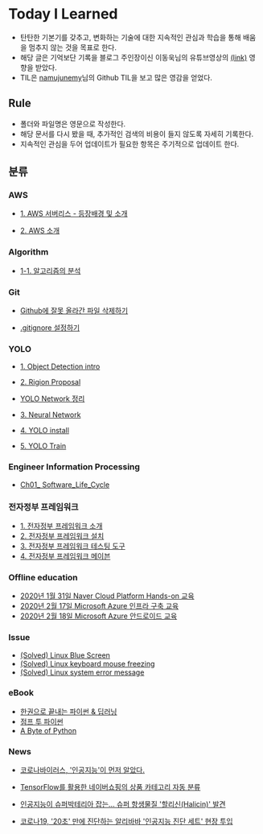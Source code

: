 Today I Learned
===
- 탄탄한 기본기를 갖추고, 변화하는 기술에 대한 지속적인 관심과 학습을 통해 배움을 멈추지 않는 것을 목표로 한다. 
- 해당 글은 기억보단 기록을 블로그 주인장이신 이동욱님의 유튜브영상의 [(link)](https://www.youtube.com/watch?v=V9AGvwPmnZU) 영향을 받았다.   
- TIL은 [namujunemy](https://github.com/namjunemy/TIL)님의 Github TIL을 보고 많은 영감을 얻었다.

Rule
--
- 폴더와 파일명은 영문으로 작성한다.
- 해당 문서를 다시 봤을 때, 추가적인 검색의 비용이 들지 않도록 자세히 기록한다.
- 지속적인 관심을 두어 업데이트가 필요한 항목은 주기적으로 업데이트 한다.


분류
--

### AWS
- [1. AWS 서버리스 - 등장배경 및 소개](https://github.com/174cm/TIL/blob/master/AWS/Ch01_Serverless_intro.md)

- [2. AWS 소개](https://github.com/174cm/TIL/blob/master/AWS/Ch02_AWS_intro.md)
### Algorithm

- [1-1. 알고리즘의 분석](https://github.com/174cm/TIL/blob/master/Algorithm/Chap01_Time_complexity.md)

### Git

- [Github에 잘못 올라간 파일 삭제하기](https://github.com/174cm/TIL/blob/master/Git/Git_cached_and_gitignore.md)

- [.gitignore 설정하기](https://github.com/174cm/TIL/blob/master/Git/Git_gitignore.md)

### YOLO

- [1. Object Detection intro](https://github.com/174cm/TIL/blob/master/YOLO/1.%20Object_Detection_intro.md)

- [2. Rigion Proposal](https://github.com/174cm/TIL/blob/master/YOLO/2.%20Rigion%20Proposal.md)

- [YOLO Network 정리](https://github.com/174cm/TIL/blob/master/YOLO/200109_YOLO_intro.pptx)

- [3. Neural Network](https://github.com/174cm/TIL/blob/master/YOLO/3.%20Neural_Network.md)

- [4. YOLO install](https://github.com/174cm/TIL/blob/master/YOLO/4.%20YOLO_install.md)

- [5. YOLO Train](https://github.com/174cm/TIL/blob/master/YOLO/5.%20YOLO_Training.md)

### Engineer Information Processing

- [Ch01_ Software_Life_Cycle](https://github.com/174cm/TIL/blob/master/Engineer_Information_Processing/Ch01_%20Software_Life_Cycle.md)

### 전자정부 프레임워크 

- [1. 전자정부 프레임워크 소개](https://github.com/174cm/TIL/blob/master/eGovFramework/eGovFramework_intro.md)
- [2. 전자정부 프레임워크 설치](https://github.com/174cm/TIL/blob/master/eGovFramework/eGovFramework_install.md)
- [3. 전자정부 프레임워크 테스팅 도구](https://github.com/174cm/TIL/blob/master/eGovFramework/eGovFramework_Testing_tool.md)
- [4. 전자정부 프레임워크 메이븐](https://github.com/174cm/TIL/blob/master/eGovFramework/eGovFramework_Maven.md)

### Offline education

- [2020년 1월 31일 Naver Cloud Platform Hands-on 교육](https://github.com/174cm/TIL/blob/master/Education/NaverCloudPlatform_Edu/200131_NCP_Edu.md)
- [2020년 2월 17일 Microsoft Azure 인프라 구축 교육](https://github.com/174cm/TIL/blob/master/Education/Microsoft_Azure_Edu/202017_Microsoft_Azure_Education_Infra.md)
- [2020년 2월 18일 Microsoft Azure 안드로이드 교육](https://github.com/174cm/TIL/blob/master/Education/NaverCloudPlatform_Edu/200131_NCP_Edu.md)

### Issue

- [(Solved) Linux Blue Screen](https://github.com/174cm/TIL/blob/master/Issue/linux_blue_screen.md)
- [(Solved) Linux keyboard mouse freezing](https://github.com/174cm/TIL/blob/master/Issue/linux_keyboard_mouse_freezing.md)
- [(Solved) Linux system error message](https://github.com/174cm/TIL/blob/master/Issue/linux_system_error_message.md)


### eBook

- [한권으로 끝내는 파이썬 & 딥러닝](https://sdc-james.gitbook.io/onebook/)
- [점프 투 파이썬](https://wikidocs.net/4319)
- [A Byte of Python](http://byteofpython-korean.sourceforge.net/byte_of_python.html)

### News

- [코로나바이러스, '인공지능'이 먼저 알았다.](https://news.mt.co.kr/mtview.php?no=2020012716255562500)

- [TensorFlow를 활용한 네이버쇼핑의 상품 카테고리 자동 분류](https://d2.naver.com/helloworld/1264836?fbclid=IwAR1XjeaQb3X8flgx1_lsj96ijCJawfyhfFywqY-acbu_XL8A5ObELXUvhPI)

- [인공지능이 슈퍼박테리아 잡는... 슈퍼 항생물질 '할리신(Halicin)' 발견](http://www.aitimes.kr/news/articleView.html?idxno=15462&fbclid=IwAR3lc0V5vLSK9m0q8MDMPGj1BuouCielrxn25jfU0mj91xz6QeOFjm84shY)

- [코로나19, '20초' 만에 진단하는 알리바바 '인공지능 진단 세트' 현장 투입](http://www.aitimes.kr/news/articleView.html?idxno=15514&fbclid=IwAR37RxjvnSpBFHisr1Hnlok15x3WLWeJ17-T_W4i4PHWBhP0SWM3_bb8j2M)